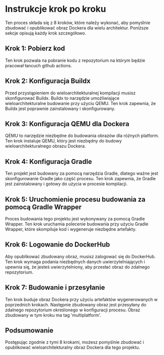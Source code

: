 # Instrukcje krok po kroku

Ten proces składa się z 8 kroków, które należy wykonać, aby pomyślnie zbudować i opublikować obraz Dockera dla wielu architektur. Poniższe sekcje opisują każdy krok szczegółowo.

## Krok 1: Pobierz kod

Ten krok pozwala na pobranie kodu z repozytorium na którym będzie pracował łancuch github actions.

## Krok 2: Konfiguracja Buildx

Przed przystąpieniem do wieloarchitekturalnej kompilacji musisz skonfigurować Buildx. Buildx to narzędzie umożliwiające wieloarchitekturalne budowanie przy użyciu QEMU. Ten krok zapewnia, że Buildx jest poprawnie zainstalowany i skonfigurowany.

## Krok 3: Konfiguracja QEMU dla Dockera

QEMU to narzędzie niezbędne do budowania obrazów dla różnych platform. Ten krok instaluje QEMU, który jest niezbędny do budowy wieloarchitekturalnego obrazu Dockera.

## Krok 4: Konfiguracja Gradle

Ten projekt jest budowany za pomocą narzędzia Gradle, dlatego ważne jest skonfigurowanie Gradle jako część procesu. Ten krok zapewnia, że Gradle jest zainstalowany i gotowy do użycia w procesie kompilacji.

## Krok 5: Uruchomienie procesu budowania za pomocą Gradle Wrapper

Proces budowania tego projektu jest wykonywany za pomocą Gradle Wrapper. Ten krok uruchamia polecenie budowania przy użyciu Gradle Wrapper, które skompiluje kod i wygeneruje niezbędne artefakty.

## Krok 6: Logowanie do DockerHub

Aby opublikować zbudowany obraz, musisz zalogować się do DockerHub. Ten krok wymaga podania niezbędnych danych uwierzytelniających i upewnia się, że jesteś uwierzytelniony, aby przesłać obraz do zdalnego repozytorium.

## Krok 7: Budowanie i przesyłanie

Ten krok buduje obraz Dockera przy użyciu artefaktów wygenerowanych w poprzednich krokach. Następnie zbudowany obraz jest przesyłany do zdalnego repozytorium określonego w konfiguracji procesu. Obraz zbudowany w tym kroku ma tag 'multiplatform'.

## Podsumowanie

Postępując zgodnie z tymi 8 krokami, możesz pomyślnie zbudować i opublikować wieloarchitekturalny obraz Dockera dla tego projektu.

